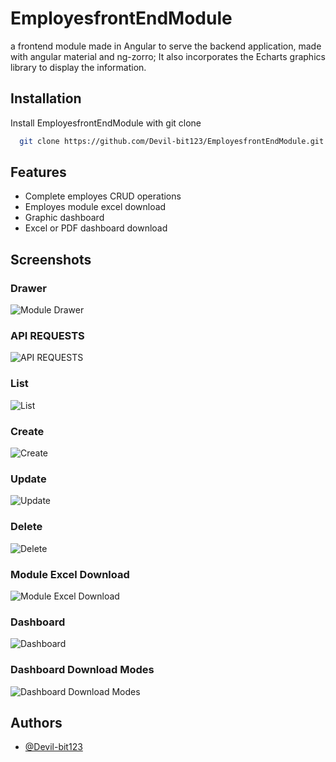 
# EmployesfrontEndModule

a frontend module made in Angular to serve the backend application, made with angular material and ng-zorro; It also incorporates the Echarts graphics library to display the information.


## Installation

Install EmployesfrontEndModule with git clone

```bash
  git clone https://github.com/Devil-bit123/EmployesfrontEndModule.git

```

    
## Features

- Complete employes CRUD operations
- Employes module excel download
- Graphic dashboard
- Excel or PDF dashboard download



## Screenshots

### Drawer
![Module Drawer](https://i.ibb.co/PNPhycy/imagen-2024-06-05-111913132.png)

### API REQUESTS
![API REQUESTS](https://i.ibb.co/RbTfsgc/imagen-2024-06-05-110359512.png)

### List
![List](https://i.ibb.co/WtXdr7f/imagen-2024-06-05-111342573.png)

### Create
![Create](https://i.ibb.co/hR947NB/imagen-2024-06-05-111436470.png)

### Update
![Update](https://i.ibb.co/0CG5zQz/imagen-2024-06-05-111526926.png)

### Delete
![Delete](https://i.ibb.co/HtjNN3b/imagen-2024-06-05-111618775.png)

### Module Excel Download
![Module Excel Download](https://i.ibb.co/QQdnGDY/imagen-2024-06-05-111800396.png)

### Dashboard
![Dashboard](https://i.ibb.co/ss50f4x/imagen-2024-06-05-141153208.png)

### Dashboard Download Modes
![Dashboard Download Modes](https://i.ibb.co/5vxVrbs/imagen-2024-06-05-112112347.png)
## Authors

- [@Devil-bit123](https://github.com/Devil-bit123)

